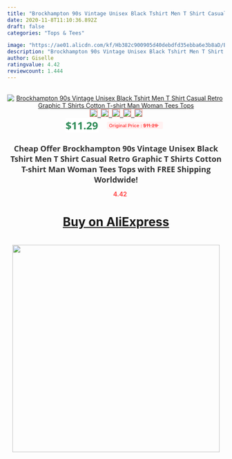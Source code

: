 ```yaml
---
title: "Brockhampton 90s Vintage Unisex Black Tshirt Men T Shirt Casual Retro Graphic T Shirts Cotton T-shirt Man Woman Tees Tops"
date: 2020-11-8T11:10:36.892Z
draft: false
categories: "Tops & Tees"

image: "https://ae01.alicdn.com/kf/Hb382c900905d40debdfd35ebba6e3b8aD/Brockhampton-90s-Vintage-Unisex-Black-Tshirt-Men-T-Shirt-Casual-Retro-Graphic-T-Shirts-Cotton-T.jpg"
description: "Brockhampton 90s Vintage Unisex Black Tshirt Men T Shirt Casual Retro Graphic T Shirts Cotton T-shirt Man Woman Tees Tops"
author: Giselle
ratingvalue: 4.42
reviewcount: 1.444
---
```

<br>
<div style="text-align: center;">
<a href="https://s.click.aliexpress.com/e/_9gh2vr" target="_blank" rel="nofollow noopener noreferrer"><img alt="Brockhampton 90s Vintage Unisex Black Tshirt Men T Shirt Casual Retro Graphic T Shirts Cotton T-shirt Man Woman Tees Tops" class="magnifier-image" src="https://ae01.alicdn.com/kf/Hb382c900905d40debdfd35ebba6e3b8aD/Brockhampton-90s-Vintage-Unisex-Black-Tshirt-Men-T-Shirt-Casual-Retro-Graphic-T-Shirts-Cotton-T.jpg_640x640.jpg">
<br>
<img style="border:1px solid salmon" src="https://ae01.alicdn.com/kf/Hb382c900905d40debdfd35ebba6e3b8aD/Brockhampton-90s-Vintage-Unisex-Black-Tshirt-Men-T-Shirt-Casual-Retro-Graphic-T-Shirts-Cotton-T.jpg_120x120.jpg">&nbsp;&nbsp;<img style="border:1px solid salmon" src="https://ae01.alicdn.com/kf/Hbdaecdc16beb47048083c37b33c78499U/Brockhampton-90s-Vintage-Unisex-Black-Tshirt-Men-T-Shirt-Casual-Retro-Graphic-T-Shirts-Cotton-T.jpg_120x120.jpg">&nbsp;&nbsp;<img style="border:1px solid salmon" src="https://ae01.alicdn.com/kf/Haf2bd1c613ab41b6b55efc67ef0d4d4aM/Brockhampton-90s-Vintage-Unisex-Black-Tshirt-Men-T-Shirt-Casual-Retro-Graphic-T-Shirts-Cotton-T.jpg_120x120.jpg">&nbsp;&nbsp;<img style="border:1px solid salmon" src="https://ae01.alicdn.com/kf/Hd0f100b7d6054e9abec9e64d1e09c8b2q/Brockhampton-90s-Vintage-Unisex-Black-Tshirt-Men-T-Shirt-Casual-Retro-Graphic-T-Shirts-Cotton-T.jpg_120x120.jpg">&nbsp;&nbsp;<img style="border:1px solid salmon" src="https://ae01.alicdn.com/kf/Hfcc6282889c342e58fe66b9900a6c52bV/Brockhampton-90s-Vintage-Unisex-Black-Tshirt-Men-T-Shirt-Casual-Retro-Graphic-T-Shirts-Cotton-T.jpg_120x120.jpg"></a></div><br0>
<div style="text-align: center;"><span style="background-color: white; border: 0px; box-sizing: border-box; color: seagreen; display: inline-block; font-family: &quot;open sans&quot; , &quot;arial&quot; , &quot;helvetica&quot; , sans-serif , &quot;heiti&quot;; font-size: 24px; font-stretch: inherit; font-weight: 700; line-height: inherit; margin: 0px 10px 0px 0px; padding: 0px; vertical-align: middle;">$11.29 </span>
<span style="background: rgb(255 , 241 , 241); border-radius: 3px; border: 0px; box-sizing: border-box; color: #ff4747; display: inline-block; font-family: inherit; font-size: 12px; font-stretch: inherit; font-style: inherit; font-variant: inherit; font-weight: 600; line-height: inherit; margin: 0px; padding: 2px 5px; transform: scale(0.9); vertical-align: middle;">Original Price : <b style="text-decoration: line-through;">$11.29 </b> &nbsp;&nbsp;</span></div>
<h1 style="color: #333333; display: inline-block; font-family: &quot;open sans&quot; , &quot;arial&quot; , &quot;helvetica&quot; , sans-serif , &quot;heiti&quot;; font-size: 18px; font-stretch: inherit; font-weight: 700; text-align: center;">Cheap Offer Brockhampton 90s Vintage Unisex Black Tshirt Men T Shirt Casual Retro Graphic T Shirts Cotton T-shirt Man Woman Tees Tops with FREE Shipping Worldwide!</h1>
<div style="color: #ff4747; text-align: center;">
<img src="https://4.bp.blogspot.com/-M0ZcTcb-5uY/XleCXlxnR4I/AAAAAAAAAEc/OrjgMkXV1oMQFaCRZj5HQwOCBcu3w1FegCPcBGAYYCw/s1600/star.png" style="height: 15px;">&nbsp;<b>4.42</b></div>
<div class="button_cont" align="center"><a class="buynow_a" href="https://s.click.aliexpress.com/e/_9gh2vr" target="_blank" rel="nofollow noopener noreferrer"><H1>Buy on AliExpress</H1></a></div><br>
<div class="separator" style="clear: both; text-align: center;">
<img src="https://lh3.googleusercontent.com/-pTy5HemUv9M/XlePHvY0dAI/AAAAAAAAAE4/0nX5iRUoIWY8eMW9Dpxeirr157OZliDIgCLcBGAsYHQ/s1600/badge.gif" width="480">
</div>

